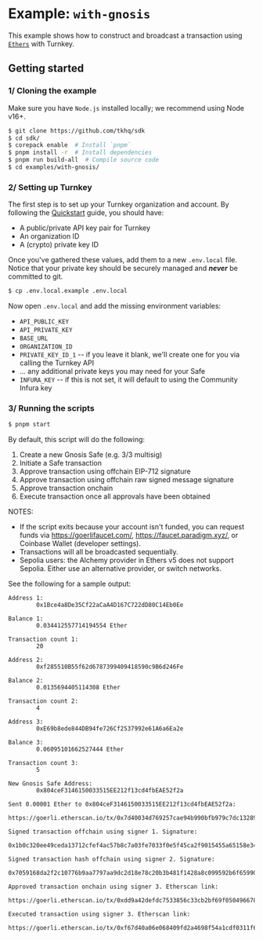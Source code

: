 # Example: `with-gnosis`

This example shows how to construct and broadcast a transaction using [`Ethers`](https://docs.ethers.org/v5/api/signer/) with Turnkey.

## Getting started

### 1/ Cloning the example

Make sure you have `Node.js` installed locally; we recommend using Node v16+.

```bash
$ git clone https://github.com/tkhq/sdk
$ cd sdk/
$ corepack enable  # Install `pnpm`
$ pnpm install -r  # Install dependencies
$ pnpm run build-all  # Compile source code
$ cd examples/with-gnosis/
```

### 2/ Setting up Turnkey

The first step is to set up your Turnkey organization and account. By following the [Quickstart](https://turnkey.readme.io/docs/quickstart) guide, you should have:

- A public/private API key pair for Turnkey
- An organization ID
- A (crypto) private key ID

Once you've gathered these values, add them to a new `.env.local` file. Notice that your private key should be securely managed and **_never_** be committed to git.

```bash
$ cp .env.local.example .env.local
```

Now open `.env.local` and add the missing environment variables:

- `API_PUBLIC_KEY`
- `API_PRIVATE_KEY`
- `BASE_URL`
- `ORGANIZATION_ID`
- `PRIVATE_KEY_ID_1` -- if you leave it blank, we'll create one for you via calling the Turnkey API
- ... any additional private keys you may need for your Safe
- `INFURA_KEY` -- if this is not set, it will default to using the Community Infura key

### 3/ Running the scripts

```bash
$ pnpm start
```

By default, this script will do the following:

1. Create a new Gnosis Safe (e.g. 3/3 multisig)
2. Initiate a Safe transaction
3. Approve transaction using offchain EIP-712 signature
4. Approve transaction using offchain raw signed message signature
5. Approve transaction onchain
6. Execute transaction once all approvals have been obtained

NOTES:

- If the script exits because your account isn't funded, you can request funds via https://goerlifaucet.com/, https://faucet.paradigm.xyz/, or Coinbase Wallet (developer settings).
- Transactions will all be broadcasted sequentially.
- Sepolia users: the Alchemy provider in Ethers v5 does not support Sepolia. Either use an alternative provider, or switch networks.

See the following for a sample output:

```
Address 1:
        0x1Bce4a8De35Cf22aCaA4D167C722dD80C14Eb0Ee

Balance 1:
        0.034412557714194554 Ether

Transaction count 1:
        20

Address 2:
        0xf285510B55f62d6787399409418590c9B6d246Fe

Balance 2:
        0.0135694405114308 Ether

Transaction count 2:
        4

Address 3:
        0xE69b8ede844DB94fe726Cf2537992e61A6a6Ea2e

Balance 3:
        0.06095101662527444 Ether

Transaction count 3:
        5

New Gnosis Safe Address:
        0x804ceF3146150033515EE212f13cd4fbEAE52f2a

Sent 0.00001 Ether to 0x804ceF3146150033515EE212f13cd4fbEAE52f2a:
        https://goerli.etherscan.io/tx/0x7d40034d769257cae94b990bfb979c7dc1328910765e55c38b698477e53d2fb2

Signed transaction offchain using signer 1. Signature:
        0x1b0c320ee49ceda13712cfef4ac57b8c7a03fe7033f0e5f45ca2f9015455a65158e344753afe4253dbbe7dfc8b9b67c9076ffedde485585562b291f6489126c61b

Signed transaction hash offchain using signer 2. Signature:
        0x7059168da2f2c10776b9aa7797aa9dc2d18e78c20b3b481f1428a8c099592b6f6599080ddacc8fe49bded3e133ba0d6d7be3de7ce633e7bfa225aba894b580481f

Approved transaction onchain using signer 3. Etherscan link:
        https://goerli.etherscan.io/tx/0xdd9a42defdc7533856c33cb2bf69f05049667896c860ed1b17b3b2af5d0e0523

Executed transaction using signer 3. Etherscan link:
        https://goerli.etherscan.io/tx/0xf67d40a06e068409fd2a4698f54a1cdf0311f6be33aae08c9f4740a944d92001
```
